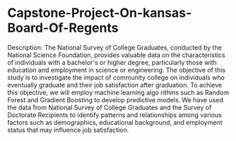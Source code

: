 # Capstone-Project-On-kansas-Board-Of-Regents

Description: The National Survey of College Graduates, conducted by the 
National Science Foundation, provides valuable data on the characteristics 
of individuals with a bachelor's or higher degree, particularly those with 
education and employment in science or engineering. The objective of this 
study is to investigate the impact of community college on individuals 
who eventually graduate and their job satisfaction after graduation. To 
achieve this objective, we will employ machine learning algo rithms such 
as Random Forest and Gradient Boosting to develop predictive models.
We have used the data from National Survey of College Graduates and the 
Survey of Doctorate Recipients to identify patterns and relationships 
among various factors such as demographics, educational background,
and employment status that may influence job satisfaction.
